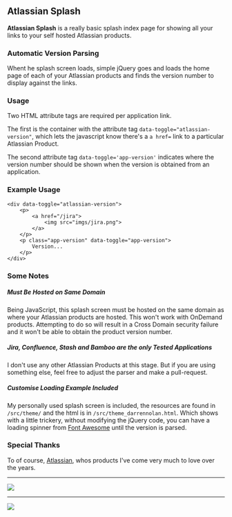 ## Atlassian Splash ##

**Atlassian Splash** is a really basic splash index page for showing all your links to your self hosted Atlassian products.

### Automatic Version Parsing ###

Whent he splash screen loads, simple jQuery goes and loads the home page of each of your Atlassian products and finds the version number to display against the links.

### Usage ###

Two HTML attribute tags are required per application link.

The first is the container with the attribute tag `data-toggle="atlassian-version"`, which lets the javascript know there's a `a href=` link to a particular Atlassian Product.

The second attribute tag `data-toggle='app-version'` indicates where the version number should be shown when the version is obtained from an application.

### Example Usage ###

    <div data-toggle="atlassian-version">
        <p>
            <a href="/jira">
                <img src="imgs/jira.png">
            </a>
        </p>
        <p class="app-version" data-toggle="app-version">
            Version...
        </p>
    </div>

### Some Notes ###

##### Must Be Hosted on Same Domain #####

Being JavaScript, this splash screen must be hosted on the same domain as where your Atlassian products are hosted.  This won't work with OnDemand products.  Attempting to do so will result in a Cross Domain security failure and it won't be able to obtain the product version number.

##### Jira, Confluence, Stash and Bamboo are the only Tested Applications #####

I don't use any other Atlassian Products at this stage.  But if you are using something else, feel free to adjust the parser and make a pull-request.

##### Customise Loading Example Included #####

My personally used splash screen is included, the resources are found in `/src/theme/` and the html is in `/src/theme_darrennolan.html`.  Which shows with a little trickery, without modifying the jQuery code, you can have a loading spinner from [Font Awesome](http://fontawesome.io/) until the version is parsed.

### Special Thanks ###

To of course, [Atlassian](https://www.atlassian.com/), whos products I've come very much to love over the years.

----------

![](http://i.imgur.com/rHvsQFq.jpg)

----------

![](http://i.imgur.com/TKsOXJX.jpg)

